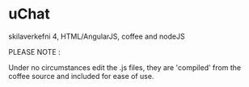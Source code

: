 uChat
=====

skilaverkefni 4, HTML/AngularJS, coffee and nodeJS

PLEASE NOTE :

Under no circumstances edit the .js files, they are 'compiled' from the coffee source and included for ease of use.

